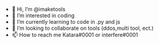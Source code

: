 - 👋 Hi, I’m @imaketools
- 👀 I’m interested in coding
- 🌱 I’m currently learning to code in .py and js
- 💞️ I’m looking to collaborate on tools (ddos,multi tool, ect.)
- 📫 How to reach me Katara#0001 or interfere#0001

<!---
imaketools/imaketools is a ✨ special ✨ repository because its `README.md` (this file) appears on your GitHub profile.
You can click the Preview link to take a look at your changes.
--->
